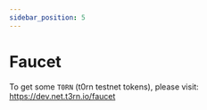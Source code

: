 ```yaml
---
sidebar_position: 5
---
```


# Faucet

To get some `T0RN` (t0rn testnet tokens), please visit: https://dev.net.t3rn.io/faucet